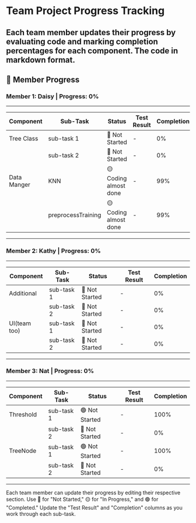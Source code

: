# Team Project Progress Tracking

Each team member updates their progress by evaluating code and marking completion percentages for each component.
The  code in markdown format.
---

## 📝 Member Progress

### **Member 1: Daisy** | **Progress: 0%**  
---  

| Component   | Sub-Task             | Status          | Test Result | Completion |
|-------------|--------------        |-----------------|-------------|------------|
| Tree Class  | sub-task 1           | 🔴 Not Started  | -           | 0%         |
|             | sub-task 2           | 🔴 Not Started  | -           | 0%         |
| Data Manger | KNN                  | 🟡Coding almost done  | -           | 99%         | 
|             | preprocessTraining   |  🟡Coding almost done   | -           | 99%         |-> note one thing, the data tpye integer -> double in preprocess.

---

### **Member 2: Kathy** | **Progress: 0%**  
---  

| Component   | Sub-Task     | Status          | Test Result | Completion |
|-------------|--------------|-----------------|-------------|------------|
| Additional  | sub-task 1   | 🔴 Not Started  | -           | 0%         |
|             | sub-task 2   | 🔴 Not Started  | -           | 0%         |
| UI(team too) | sub-task 1   | 🔴 Not Started  | -           | 0%         |
|             | sub-task 2   | 🔴 Not Started  | -           | 0%         |

---

### **Member 3: Nat** | **Progress: 0%**  
---  

| Component   | Sub-Task     | Status          | Test Result | Completion |
|-------------|--------------|-----------------|-------------|------------|
| Threshold   | sub-task 1   | 🟢 Not Started  | -           | 100%         |
|             | sub-task 2   | 🔴 Not Started  | -           | 0%         |
| TreeNode    | sub-task 1   | 🟢 Not Started  | -           | 100%         |
|             | sub-task 2   | 🔴 Not Started  | -           | 0%         |

---

Each team member can update their progress by editing their respective section. Use 🔴 for "Not Started," 🟡 for "In Progress," and 🟢 for "Completed." Update the "Test Result" and "Completion" columns as you work through each sub-task.
